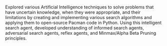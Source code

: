 Explored various Artificial Intelligence techniques to solve problems that have uncertain knowledge, when
they were appropriate, and their limitations by creating and implementing various search algorithms and applying them to open-source Pacman code in Python. Using this intelligent search agent, developed understanding of informed search agents, adversarial search agents, reflex agents, and Minmax/Alpha Beta Pruning principles.
